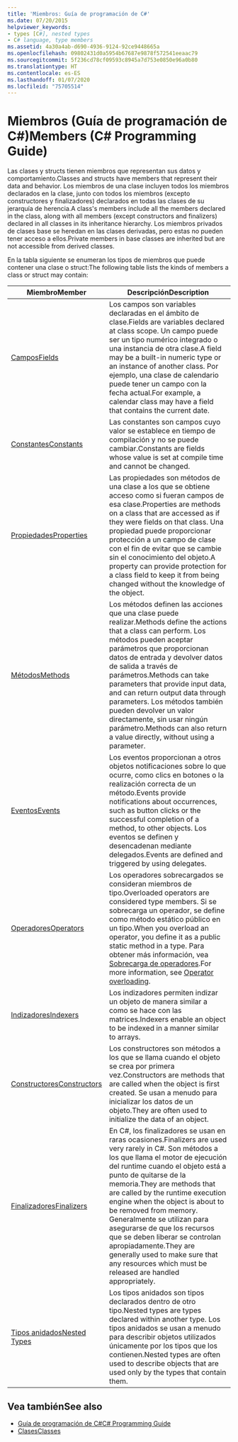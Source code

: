 ```yaml
---
title: 'Miembros: Guía de programación de C#'
ms.date: 07/20/2015
helpviewer_keywords:
- types [C#], nested types
- C# language, type members
ms.assetid: 4a30a4ab-d690-4936-9124-92ce9448665a
ms.openlocfilehash: 09802431d0a5954b67687e9878f572541eeaac79
ms.sourcegitcommit: 5f236cd78cf09593c8945a7d753e0850e96a0b80
ms.translationtype: HT
ms.contentlocale: es-ES
ms.lasthandoff: 01/07/2020
ms.locfileid: "75705514"
---
```

# <a name="members-c-programming-guide"></a><span data-ttu-id="fd5f9-102">Miembros (Guía de programación de C#)</span><span class="sxs-lookup"><span data-stu-id="fd5f9-102">Members (C# Programming Guide)</span></span>

<span data-ttu-id="fd5f9-103">Las clases y structs tienen miembros que representan sus datos y comportamiento.</span><span class="sxs-lookup"><span data-stu-id="fd5f9-103">Classes and structs have members that represent their data and behavior.</span></span> <span data-ttu-id="fd5f9-104">Los miembros de una clase incluyen todos los miembros declarados en la clase, junto con todos los miembros (excepto constructores y finalizadores) declarados en todas las clases de su jerarquía de herencia.</span><span class="sxs-lookup"><span data-stu-id="fd5f9-104">A class's members include all the members declared in the class, along with all members (except constructors and finalizers) declared in all classes in its inheritance hierarchy.</span></span> <span data-ttu-id="fd5f9-105">Los miembros privados de clases base se heredan en las clases derivadas, pero estas no pueden tener acceso a ellos.</span><span class="sxs-lookup"><span data-stu-id="fd5f9-105">Private members in base classes are inherited but are not accessible from derived classes.</span></span>  
  
 <span data-ttu-id="fd5f9-106">En la tabla siguiente se enumeran los tipos de miembros que puede contener una clase o struct:</span><span class="sxs-lookup"><span data-stu-id="fd5f9-106">The following table lists the kinds of members a class or struct may contain:</span></span>  
  
|<span data-ttu-id="fd5f9-107">Miembro</span><span class="sxs-lookup"><span data-stu-id="fd5f9-107">Member</span></span>|<span data-ttu-id="fd5f9-108">Descripción</span><span class="sxs-lookup"><span data-stu-id="fd5f9-108">Description</span></span>|  
|------------|-----------------|  
|[<span data-ttu-id="fd5f9-109">Campos</span><span class="sxs-lookup"><span data-stu-id="fd5f9-109">Fields</span></span>](./fields.md)|<span data-ttu-id="fd5f9-110">Los campos son variables declaradas en el ámbito de clase.</span><span class="sxs-lookup"><span data-stu-id="fd5f9-110">Fields are variables declared at class scope.</span></span> <span data-ttu-id="fd5f9-111">Un campo puede ser un tipo numérico integrado o una instancia de otra clase.</span><span class="sxs-lookup"><span data-stu-id="fd5f9-111">A field may be a built-in numeric type or an instance of another class.</span></span> <span data-ttu-id="fd5f9-112">Por ejemplo, una clase de calendario puede tener un campo con la fecha actual.</span><span class="sxs-lookup"><span data-stu-id="fd5f9-112">For example, a calendar class may have a field that contains the current date.</span></span>|  
|[<span data-ttu-id="fd5f9-113">Constantes</span><span class="sxs-lookup"><span data-stu-id="fd5f9-113">Constants</span></span>](./constants.md)|<span data-ttu-id="fd5f9-114">Las constantes son campos cuyo valor se establece en tiempo de compilación y no se puede cambiar.</span><span class="sxs-lookup"><span data-stu-id="fd5f9-114">Constants are fields whose value is set at compile time and cannot be changed.</span></span>|  
|[<span data-ttu-id="fd5f9-115">Propiedades</span><span class="sxs-lookup"><span data-stu-id="fd5f9-115">Properties</span></span>](./properties.md)|<span data-ttu-id="fd5f9-116">Las propiedades son métodos de una clase a los que se obtiene acceso como si fueran campos de esa clase.</span><span class="sxs-lookup"><span data-stu-id="fd5f9-116">Properties are methods on a class that are accessed as if they were fields on that class.</span></span> <span data-ttu-id="fd5f9-117">Una propiedad puede proporcionar protección a un campo de clase con el fin de evitar que se cambie sin el conocimiento del objeto.</span><span class="sxs-lookup"><span data-stu-id="fd5f9-117">A property can provide protection for a class field to keep it from being changed without the knowledge of the object.</span></span>|  
|[<span data-ttu-id="fd5f9-118">Métodos</span><span class="sxs-lookup"><span data-stu-id="fd5f9-118">Methods</span></span>](./methods.md)|<span data-ttu-id="fd5f9-119">Los métodos definen las acciones que una clase puede realizar.</span><span class="sxs-lookup"><span data-stu-id="fd5f9-119">Methods define the actions that a class can perform.</span></span> <span data-ttu-id="fd5f9-120">Los métodos pueden aceptar parámetros que proporcionan datos de entrada y devolver datos de salida a través de parámetros.</span><span class="sxs-lookup"><span data-stu-id="fd5f9-120">Methods can take parameters that provide input data, and can return output data through parameters.</span></span> <span data-ttu-id="fd5f9-121">Los métodos también pueden devolver un valor directamente, sin usar ningún parámetro.</span><span class="sxs-lookup"><span data-stu-id="fd5f9-121">Methods can also return a value directly, without using a parameter.</span></span>|  
|[<span data-ttu-id="fd5f9-122">Eventos</span><span class="sxs-lookup"><span data-stu-id="fd5f9-122">Events</span></span>](../events/index.md)|<span data-ttu-id="fd5f9-123">Los eventos proporcionan a otros objetos notificaciones sobre lo que ocurre, como clics en botones o la realización correcta de un método.</span><span class="sxs-lookup"><span data-stu-id="fd5f9-123">Events provide notifications about occurrences, such as button clicks or the successful completion of a method, to other objects.</span></span> <span data-ttu-id="fd5f9-124">Los eventos se definen y desencadenan mediante delegados.</span><span class="sxs-lookup"><span data-stu-id="fd5f9-124">Events are defined and triggered by using delegates.</span></span>|  
|[<span data-ttu-id="fd5f9-125">Operadores</span><span class="sxs-lookup"><span data-stu-id="fd5f9-125">Operators</span></span>](../../language-reference/operators/index.md)|<span data-ttu-id="fd5f9-126">Los operadores sobrecargados se consideran miembros de tipo.</span><span class="sxs-lookup"><span data-stu-id="fd5f9-126">Overloaded operators are considered type members.</span></span> <span data-ttu-id="fd5f9-127">Si se sobrecarga un operador, se define como método estático público en un tipo.</span><span class="sxs-lookup"><span data-stu-id="fd5f9-127">When you overload an operator, you define it as a public static method in a type.</span></span> <span data-ttu-id="fd5f9-128">Para obtener más información, vea [Sobrecarga de operadores](../../language-reference/operators/operator-overloading.md).</span><span class="sxs-lookup"><span data-stu-id="fd5f9-128">For more information, see [Operator overloading](../../language-reference/operators/operator-overloading.md).</span></span>|  
|[<span data-ttu-id="fd5f9-129">Indizadores</span><span class="sxs-lookup"><span data-stu-id="fd5f9-129">Indexers</span></span>](../indexers/index.md)|<span data-ttu-id="fd5f9-130">Los indizadores permiten indizar un objeto de manera similar a como se hace con las matrices.</span><span class="sxs-lookup"><span data-stu-id="fd5f9-130">Indexers enable an object to be indexed in a manner similar to arrays.</span></span>|  
|[<span data-ttu-id="fd5f9-131">Constructores</span><span class="sxs-lookup"><span data-stu-id="fd5f9-131">Constructors</span></span>](./constructors.md)|<span data-ttu-id="fd5f9-132">Los constructores son métodos a los que se llama cuando el objeto se crea por primera vez.</span><span class="sxs-lookup"><span data-stu-id="fd5f9-132">Constructors are methods that are called when the object is first created.</span></span> <span data-ttu-id="fd5f9-133">Se usan a menudo para inicializar los datos de un objeto.</span><span class="sxs-lookup"><span data-stu-id="fd5f9-133">They are often used to initialize the data of an object.</span></span>|  
|[<span data-ttu-id="fd5f9-134">Finalizadores</span><span class="sxs-lookup"><span data-stu-id="fd5f9-134">Finalizers</span></span>](./destructors.md)|<span data-ttu-id="fd5f9-135">En C#, los finalizadores se usan en raras ocasiones.</span><span class="sxs-lookup"><span data-stu-id="fd5f9-135">Finalizers are used very rarely in C#.</span></span> <span data-ttu-id="fd5f9-136">Son métodos a los que llama el motor de ejecución del runtime cuando el objeto está a punto de quitarse de la memoria.</span><span class="sxs-lookup"><span data-stu-id="fd5f9-136">They are methods that are called by the runtime execution engine when the object is about to be removed from memory.</span></span> <span data-ttu-id="fd5f9-137">Generalmente se utilizan para asegurarse de que los recursos que se deben liberar se controlan apropiadamente.</span><span class="sxs-lookup"><span data-stu-id="fd5f9-137">They are generally used to make sure that any resources which must be released are handled appropriately.</span></span>|  
|[<span data-ttu-id="fd5f9-138">Tipos anidados</span><span class="sxs-lookup"><span data-stu-id="fd5f9-138">Nested Types</span></span>](./nested-types.md)|<span data-ttu-id="fd5f9-139">Los tipos anidados son tipos declarados dentro de otro tipo.</span><span class="sxs-lookup"><span data-stu-id="fd5f9-139">Nested types are types declared within another type.</span></span> <span data-ttu-id="fd5f9-140">Los tipos anidados se usan a menudo para describir objetos utilizados únicamente por los tipos que los contienen.</span><span class="sxs-lookup"><span data-stu-id="fd5f9-140">Nested types are often used to describe objects that are used only by the types that contain them.</span></span>|  
  
## <a name="see-also"></a><span data-ttu-id="fd5f9-141">Vea también</span><span class="sxs-lookup"><span data-stu-id="fd5f9-141">See also</span></span>

- [<span data-ttu-id="fd5f9-142">Guía de programación de C#</span><span class="sxs-lookup"><span data-stu-id="fd5f9-142">C# Programming Guide</span></span>](../index.md)
- [<span data-ttu-id="fd5f9-143">Clases</span><span class="sxs-lookup"><span data-stu-id="fd5f9-143">Classes</span></span>](./classes.md)
